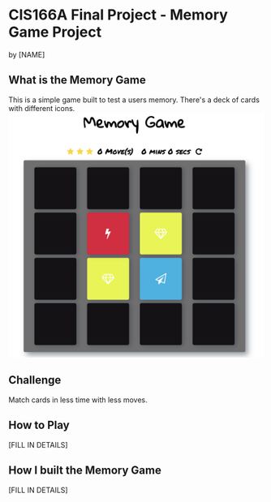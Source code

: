 # CIS166A Final Project - Memory Game Project
by [NAME]

## What is the Memory Game
This is a simple game built to test a users memory. There's a deck of cards with different icons.
![snippet](img/snippet.png)

## Challenge
Match cards in less time with less moves.

## How to Play
[FILL IN DETAILS]

## How I built the Memory Game
[FILL IN DETAILS]
